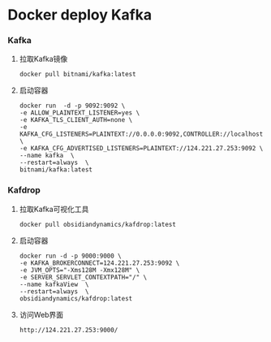 # Docker deploy Kafka

### Kafka

1. 拉取Kafka镜像 

   ```shell
   docker pull bitnami/kafka:latest
   ```

2. 启动容器

   ```shell
   docker run  -d -p 9092:9092 \
   -e ALLOW_PLAINTEXT_LISTENER=yes \
   -e KAFKA_TLS_CLIENT_AUTH=none \
   -e KAFKA_CFG_LISTENERS=PLAINTEXT://0.0.0.0:9092,CONTROLLER://localhost:9093 \
   -e KAFKA_CFG_ADVERTISED_LISTENERS=PLAINTEXT://124.221.27.253:9092 \
   --name kafka  \
   --restart=always  \
   bitnami/kafka:latest
   ```



### Kafdrop

1. 拉取Kafka可视化工具

   ```shell
   docker pull obsidiandynamics/kafdrop:latest
   ```

2. 启动容器

   ```shell
   docker run -d -p 9000:9000 \
   -e KAFKA_BROKERCONNECT=124.221.27.253:9092 \
   -e JVM_OPTS="-Xms128M -Xmx128M" \
   -e SERVER_SERVLET_CONTEXTPATH="/" \
   --name kafkaView  \
   --restart=always  \
   obsidiandynamics/kafdrop:latest
   ```

3. 访问Web界面

   ```shell
   http://124.221.27.253:9000/
   ```

